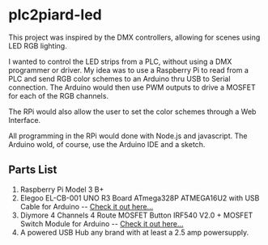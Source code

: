 plc2piard-led
=============

This project was inspired by the DMX controllers, allowing for scenes using LED RGB lighting. 

I wanted to control the LED strips from a PLC, without using a DMX programmer or driver. My idea was to use a Raspberry Pi to read from a PLC and send RGB color schemes to an Arduino thru USB to Serial connection. The Arduino would then use PWM outputs to drive a MOSFET for each of the RGB channels.

The RPi would also allow the user to set the color schemes through a Web Interface. 

All programming in the RPi  would done with Node.js and javascript. The Arduino wold, of course, use the Arduino IDE and a sketch.

## Parts List

1. Raspberry Pi Model 3 B+
2. Elegoo EL-CB-001 UNO R3 Board ATmega328P ATMEGA16U2 with USB Cable for Arduino
  -- [Check it out here...](https://www.amazon.com/Elegoo-EL-CB-001-ATmega328P-ATMEGA16U2-Arduino/dp/B01EWOE0UU/ref=pd_nav_hcs_rp_t_1?_encoding=UTF8&psc=1&refRID=3RX41FE1J3AE63QPM8AN)
3. Diymore 4 Channels 4 Route MOSFET Button IRF540 V2.0 + MOSFET Switch Module for Arduino
  -- [Check it out here...](https://www.amazon.com/Diymore-Channels-MOSFET-Button-Arduino/dp/B01MRQFYJN/ref=pd_sbs_328_2?_encoding=UTF8&pd_rd_i=B01MRQFYJN&pd_rd_r=5793619c-8332-11e8-9f1d-6db4f4e7a1f7&pd_rd_w=5Ukjc&pd_rd_wg=q25oy&pf_rd_i=desktop-dp-sims&pf_rd_m=ATVPDKIKX0DER&pf_rd_p=5825442648805390339&pf_rd_r=W3HC2625TAHWP2XVHMYZ&pf_rd_s=desktop-dp-sims&pf_rd_t=40701&psc=1&refRID=W3HC2625TAHWP2XVHMYZ)
4. A powered USB Hub any brand with at least a 2.5 amp powersupply. 


